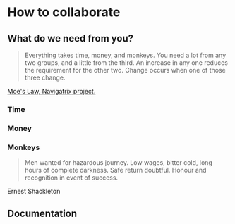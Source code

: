 # How to collaborate

## What do we need from you?

> Everything takes time, money, and monkeys. You need a lot from any two groups, and a little from the third. An increase in any one reduces the requirement for the other two. Change occurs when one of those three change.

[Moe's Law, Navigatrix project.](http://navigatrix.net)

### Time

### Money

### Monkeys

> Men wanted for hazardous journey. Low wages, bitter cold, long hours of complete darkness. Safe return doubtful. Honour and recognition in event of success.

Ernest Shackleton

## Documentation



